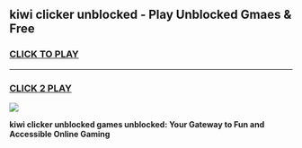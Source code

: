 
## kiwi clicker unblocked - Play Unblocked Gmaes & Free
<h3>
<a href="https://news.freeplayer.one?title=kiwi_clicker_unblocked&ref=16F">CLICK TO PLAY</a></h3>
<hr>

<h3>
<a href="https://news.freeplayer.one?title=kiwi_clicker_unblocked&ref=16F">CLICK 2 PLAY</a>
  
</h3>

<a href="https://news.freeplayer.one?title=kiwi_clicker_unblocked&ref=16F/"><img src="https://clearcache.store/games.png"></a>


**kiwi clicker unblocked games unblocked: Your Gateway to Fun and Accessible Online Gaming**

